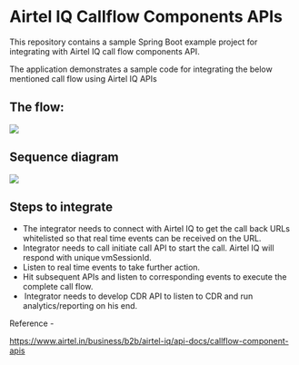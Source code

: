 <h1>Airtel IQ Callflow Components APIs  </h1>
This repository contains a sample Spring Boot example project for integrating with Airtel IQ call flow components API. 

The application demonstrates a sample code for integrating the below mentioned call flow using Airtel IQ APIs 

<h2>The flow:</h2>
<img src="https://assets.airtel.in/static-assets/airtel-ccp/img/click-to-call-wo-early-media.png"/>

<h2>Sequence diagram</h2>
<img src="https://assets.airtel.in/static-assets/airtel-ccp/img/Click_to_call_integration_steps.png"/>

<h2>Steps to integrate </h2>
<ul>
<li> The integrator needs to connect with Airtel IQ to get the call back URLs whitelisted so that real time events can be received on the URL.</li>
<li> Integrator needs to call initiate call API to start the call. Airtel IQ will respond with unique vmSessionId.</li>  
<li> Listen to real time events to take further action. </li>
<li> Hit subsequent APIs and listen to corresponding events to execute the complete call flow. </li>
<li> Integrator needs to develop CDR API to listen to CDR and run analytics/reporting on his end.</li> 
</ul>
Reference - 

https://www.airtel.in/business/b2b/airtel-iq/api-docs/callflow-component-apis 
